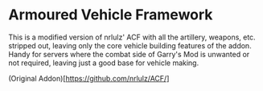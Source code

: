 # Armoured Vehicle Framework
This is a modified version of nrlulz' ACF with all the artillery, weapons, etc. stripped out, leaving only the core vehicle building features of the addon. Handy for servers where the combat side of Garry's Mod is unwanted or not required, leaving just a good base for vehicle making.

(Original Addon)[https://github.com/nrlulz/ACF/]
